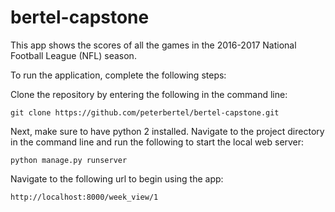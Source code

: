 # bertel-capstone

This app shows the scores of all the games in the 2016-2017 National Football League (NFL) season.

To run the application, complete the following steps:

Clone the repository by entering the following in the command line:

`
git clone https://github.com/peterbertel/bertel-capstone.git
`

Next, make sure to have python 2 installed. Navigate to the project directory in the command line and run the following to start the local web server:

`
python manage.py runserver
`

Navigate to the following url to begin using the app:

`
http://localhost:8000/week_view/1
`
